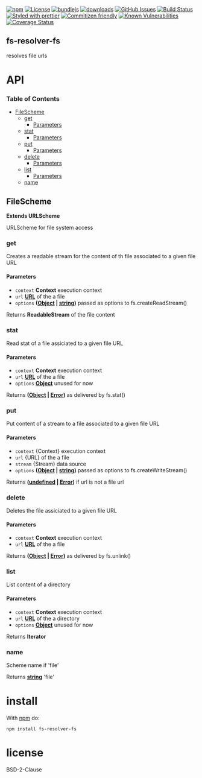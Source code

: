 [![npm](https://img.shields.io/npm/v/fs-resolver-fs.svg)](https://www.npmjs.com/package/fs-resolver-fs)
[![License](https://img.shields.io/badge/License-BSD%203--Clause-blue.svg)](https://spdx.org/licenses/0BSD.html)
[![bundlejs](https://deno.bundlejs.com/?q=fs-resolver-fs\&badge=detailed)](https://bundlejs.com/?q=fs-resolver-fs)
[![downloads](http://img.shields.io/npm/dm/fs-resolver-fs.svg?style=flat-square)](https://npmjs.org/package/fs-resolver-fs)
[![GitHub Issues](https://img.shields.io/github/issues/arlac77/fs-resolver-fs.svg?style=flat-square)](https://github.com/arlac77/fs-resolver-fs/issues)
[![Build Status](https://img.shields.io/endpoint.svg?url=https%3A%2F%2Factions-badge.atrox.dev%2Farlac77%2Ffs-resolver-fs%2Fbadge\&style=flat)](https://actions-badge.atrox.dev/arlac77/fs-resolver-fs/goto)
[![Styled with prettier](https://img.shields.io/badge/styled_with-prettier-ff69b4.svg)](https://github.com/prettier/prettier)
[![Commitizen friendly](https://img.shields.io/badge/commitizen-friendly-brightgreen.svg)](http://commitizen.github.io/cz-cli/)
[![Known Vulnerabilities](https://snyk.io/test/github/arlac77/fs-resolver-fs/badge.svg)](https://snyk.io/test/github/arlac77/fs-resolver-fs)
[![Coverage Status](https://coveralls.io/repos/arlac77/fs-resolver-fs/badge.svg)](https://coveralls.io/github/arlac77/fs-resolver-fs)

## fs-resolver-fs

resolves file urls

# API

<!-- Generated by documentation.js. Update this documentation by updating the source code. -->

### Table of Contents

*   [FileScheme](#filescheme)
    *   [get](#get)
        *   [Parameters](#parameters)
    *   [stat](#stat)
        *   [Parameters](#parameters-1)
    *   [put](#put)
        *   [Parameters](#parameters-2)
    *   [delete](#delete)
        *   [Parameters](#parameters-3)
    *   [list](#list)
        *   [Parameters](#parameters-4)
    *   [name](#name)

## FileScheme

**Extends URLScheme**

URLScheme for file system access

### get

Creates a readable stream for the content of th file associated to a given file URL

#### Parameters

*   `context` **Context** execution context
*   `url` **[URL](https://developer.mozilla.org/docs/Web/API/URL/URL)** of the a file
*   `options` **([Object](https://developer.mozilla.org/docs/Web/JavaScript/Reference/Global_Objects/Object) | [string](https://developer.mozilla.org/docs/Web/JavaScript/Reference/Global_Objects/String))** passed as options to fs.createReadStream()

Returns **ReadableStream** of the file content

### stat

Read stat of a file assiciated to a given file URL

#### Parameters

*   `context` **Context** execution context
*   `url` **[URL](https://developer.mozilla.org/docs/Web/API/URL/URL)** of the a file
*   `options` **[Object](https://developer.mozilla.org/docs/Web/JavaScript/Reference/Global_Objects/Object)** unused for now

Returns **([Object](https://developer.mozilla.org/docs/Web/JavaScript/Reference/Global_Objects/Object) | [Error](https://developer.mozilla.org/docs/Web/JavaScript/Reference/Global_Objects/Error))** as delivered by fs.stat()

### put

Put content of a stream to a file associated to a given file URL

#### Parameters

*   `context`  {Context} execution context
*   `url`  {URL} of the a file
*   `stream`  {Stream} data source
*   `options` **([Object](https://developer.mozilla.org/docs/Web/JavaScript/Reference/Global_Objects/Object) | [string](https://developer.mozilla.org/docs/Web/JavaScript/Reference/Global_Objects/String))** passed as options to fs.createWriteStream()

Returns **([undefined](https://developer.mozilla.org/docs/Web/JavaScript/Reference/Global_Objects/undefined) | [Error](https://developer.mozilla.org/docs/Web/JavaScript/Reference/Global_Objects/Error))** if url is not a file url

### delete

Deletes the file assiciated to a given file URL

#### Parameters

*   `context` **Context** execution context
*   `url` **[URL](https://developer.mozilla.org/docs/Web/API/URL/URL)** of the a file

Returns **([Object](https://developer.mozilla.org/docs/Web/JavaScript/Reference/Global_Objects/Object) | [Error](https://developer.mozilla.org/docs/Web/JavaScript/Reference/Global_Objects/Error))** as delivered by fs.unlink()

### list

List content of a directory

#### Parameters

*   `context` **Context** execution context
*   `url` **[URL](https://developer.mozilla.org/docs/Web/API/URL/URL)** of the a directory
*   `options` **[Object](https://developer.mozilla.org/docs/Web/JavaScript/Reference/Global_Objects/Object)** unused for now

Returns **Iterator**&#x20;

### name

Scheme name if 'file'

Returns **[string](https://developer.mozilla.org/docs/Web/JavaScript/Reference/Global_Objects/String)** 'file'

# install

With [npm](http://npmjs.org) do:

```shell
npm install fs-resolver-fs
```

# license

BSD-2-Clause
